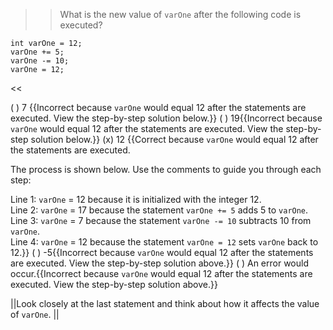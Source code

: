 >>What is the new value of <code>varOne</code> after the following code is executed?

```
int varOne = 12;
varOne += 5;
varOne -= 10;
varOne = 12;
```

<<

( ) 7 {{Incorrect because <code>varOne</code> would equal 12 after the statements are executed. View the step-by-step solution below.}}
( ) 19{{Incorrect because <code>varOne</code> would equal 12 after the statements are executed. View the step-by-step solution below.}}
(x) 12 {{Correct because <code>varOne</code> would equal 12 after the statements are executed. 
<p>The process is shown below. Use the comments to guide you through each step:</p>
Line 1: <code>varOne</code> = 12 because it is initialized with the integer 12.<br/>
Line 2: <code>varOne</code> = 17 because the statement <code>varOne += 5</code> adds 5 to <code>varOne</code>.<br/>
Line 3: <code>varOne</code> = 7 because the statement <code>varOne -= 10</code> subtracts 10 from <code>varOne</code>.<br/>
Line 4: <code>varOne</code> = 12 because the statement <code>varOne = 12</code> sets <code>varOne</code> back to 12.}}
( ) -5{{Incorrect because <code>varOne</code> would equal 12 after the statements are executed. View the step-by-step solution above.}}
( ) An error would occur.{{Incorrect because <code>varOne</code> would equal 12 after the statements are executed. View the step-by-step solution above.}}

||Look closely at the last statement and think about how it affects the value of <code>varOne</code>. ||
